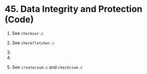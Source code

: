 # 45. Data Integrity and Protection (Code)

1. See `checkxor.c`

2. See `checkfletcher.c`

3.

4.

5. See `createcsum.c` and `checkcsum.c`

